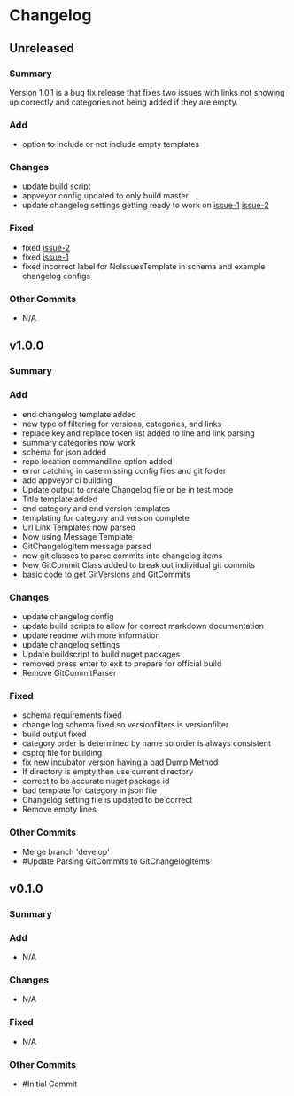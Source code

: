 # Changelog
## Unreleased
### Summary
Version 1.0.1 is a bug fix release that fixes two issues with links not showing up correctly and categories not being added if they are empty. 

### Add
*  option to include or not include empty templates


### Changes
*  update build script
*  appveyor config updated to only build master
*  update changelog settings getting ready to work on   [issue-1](https://github.com/igloo15/ChangelogGenerator/issues/issue-1) [issue-2](https://github.com/igloo15/ChangelogGenerator/issues/issue-2)


### Fixed
*  fixed  [issue-2](https://github.com/igloo15/ChangelogGenerator/issues/issue-2)
*  fixed  [issue-1](https://github.com/igloo15/ChangelogGenerator/issues/issue-1)
*  fixed incorrect label for NoIssuesTemplate in schema and example changelog configs


### Other Commits
*  N/A 




## v1.0.0
### Summary


### Add
*  end changelog template added
*  new type of filtering for versions, categories, and links
*  replace key and replace token list added to line and link parsing
*  summary categories now work
*  schema for json added
*  repo location commandline option added
*  error catching in case missing config files and git folder
*  add appveyor ci building
*  Update output to create Changelog file or be in test mode
*  Title template added
*  end category and end version templates
*  templating for category and version complete
*  Url Link Templates now parsed
*  Now using Message Template
*  GitChangelogItem message parsed
*  new git classes to parse commits into changelog items
*  New GitCommit Class added to break out individual git commits
*  basic code to get GitVersions and GitCommits


### Changes
*  update changelog config
*  update build scripts to allow for correct markdown documentation
*  update readme with more information
*  update changelog settings
*  Update buildscript to build nuget packages
*  removed press enter to exit to prepare for official build
*  Remove GitCommitParser


### Fixed
*  schema requirements fixed
*  change log schema fixed so versionfilters is versionfilter
*  build output fixed
*  category order is determined by name so order is always consistent
*  csproj file for building
*  fix new incubator version having a bad Dump Method
*  If directory is empty then use current directory
*  correct to be accurate nuget package id
*  bad template for category in json file
*  Changelog setting file is updated to be correct
*  Remove empty lines


### Other Commits
* Merge branch 'develop'
* #Update Parsing GitCommits to GitChangelogItems




## v0.1.0
### Summary


### Add
*  N/A 


### Changes
*  N/A 


### Fixed
*  N/A 


### Other Commits
* #Initial Commit





